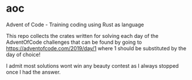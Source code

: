 # aoc
Advent of Code - Training coding using Rust as language

This repo collects the crates written for solving each day of the AdventOfCode challenges that can be found by 
going to https://adventofcode.com/2019/day/1 where 1 should be substituted by the day of choice!

I admit most solutions wont win any beauty contest as I always stopped once I had the answer.
